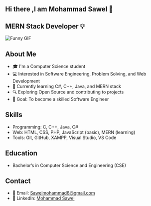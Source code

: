 ## Hi there ,I am Mohammad Sawel 🤵
## MERN Stack Developer 💡

![Funny GIF](https://preview.redd.it/n8agw6z2smyb1.gif?width=1920&format=mp4&s=014a8734c8d65fe3b5ef04658714bef6fc97778c)
<!--
**sawelmohammad6/sawelmohammad6** is a ✨ _special_ ✨ repository because its `README.md` (this file) appears on your GitHub profile.

Here are some ideas to get you started:

- 🔭 I’m currently working on ...
- 🌱 I’m currently learning ...
- 👯 I’m looking to collaborate on ...
- 🤔 I’m looking for help with ...
- 💬 Ask me about ...
- 📫 How to reach me: ...
- 😄 Pronouns: ...
- ⚡ Fun fact: ...
-->

## About Me
- 🎓 I'm a Computer Science student  
- 💻 Interested in Software Engineering, Problem Solving, and Web Development  
- 🌱 Currently learning C#, C++, Java, and MERN stack  
- 🔍 Exploring Open Source and contributing to projects  
- 🎯 Goal: To become a skilled Software Engineer  

## Skills
- Programming: C, C++, Java, C#  
- Web: HTML, CSS, PHP, JavaScript (basic), MERN (learning)  
- Tools: Git, GitHub, XAMPP, Visual Studio, VS Code  

## Education
- Bachelor’s in Computer Science and Engineering (CSE)  

## Contact
- 📧 Email: Sawelmohammad6@gmail.com  
- 🔗 LinkedIn: [Mohammad Sawel](https://www.linkedin.com/in/mohammad-sawel-2876a62ab/)


